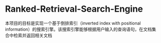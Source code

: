 # Ranked-Retrieval-Search-Engine
本项目的目标是实现一个基于倒排索引（inverted index with positional information）的搜索引擎。该搜索引擎能够根据用户输入的查询语句，在文档集合中检索并返回相关文档
